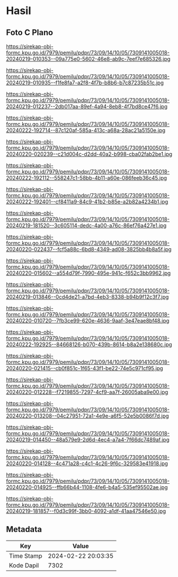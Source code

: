 # Hasil

## Foto C Plano

https://sirekap-obj-formc.kpu.go.id/7979/pemilu/pdpr/73/09/14/10/05/7309141005018-20240219-010353--09a775e0-5602-46e8-ab9c-7eef7e685326.jpg

https://sirekap-obj-formc.kpu.go.id/7979/pemilu/pdpr/73/09/14/10/05/7309141005018-20240219-010935--f1fe8fa7-a2f8-4f7b-b8b6-b7c87235b51c.jpg

https://sirekap-obj-formc.kpu.go.id/7979/pemilu/pdpr/73/09/14/10/05/7309141005018-20240219-012237--2db017aa-89ef-4a94-8eb8-4f7bd8ce47f6.jpg

https://sirekap-obj-formc.kpu.go.id/7979/pemilu/pdpr/73/09/14/10/05/7309141005018-20240222-192714--87c120af-585a-413c-a68a-28ac21a5150e.jpg

https://sirekap-obj-formc.kpu.go.id/7979/pemilu/pdpr/73/09/14/10/05/7309141005018-20240220-020239--c21d004c-d2dd-40a2-b998-cba02fab2be1.jpg

https://sirekap-obj-formc.kpu.go.id/7979/pemilu/pdpr/73/09/14/10/05/7309141005018-20240222-192112--558247c1-58bb-4b11-a60e-086feeb36c45.jpg

https://sirekap-obj-formc.kpu.go.id/7979/pemilu/pdpr/73/09/14/10/05/7309141005018-20240222-192401--cf8411a9-84c9-41b2-b85e-a2b82a4234b1.jpg

https://sirekap-obj-formc.kpu.go.id/7979/pemilu/pdpr/73/09/14/10/05/7309141005018-20240219-181520--3c605114-dedc-4a00-a76c-86ef76a427e1.jpg

https://sirekap-obj-formc.kpu.go.id/7979/pemilu/pdpr/73/09/14/10/05/7309141005018-20240220-022437--fcf5a88c-6bd8-4349-ad08-3825bb4b8a5f.jpg

https://sirekap-obj-formc.kpu.go.id/7979/pemilu/pdpr/73/09/14/10/05/7309141005018-20240220-015602--a554d79f-7990-495e-941c-f652c3bb9962.jpg

https://sirekap-obj-formc.kpu.go.id/7979/pemilu/pdpr/73/09/14/10/05/7309141005018-20240219-013846--0cd4de21-a7bd-4eb3-8338-b94b9f12c3f7.jpg

https://sirekap-obj-formc.kpu.go.id/7979/pemilu/pdpr/73/09/14/10/05/7309141005018-20240220-010720--7fb3ce99-620e-4636-9aaf-3e47eae8bf48.jpg

https://sirekap-obj-formc.kpu.go.id/7979/pemilu/pdpr/73/09/14/10/05/7309141005018-20240222-192925--84668126-b070-439b-8614-b8a2e138680c.jpg

https://sirekap-obj-formc.kpu.go.id/7979/pemilu/pdpr/73/09/14/10/05/7309141005018-20240220-021415--cb0f851c-1f65-43f1-be22-74e5c971cf95.jpg

https://sirekap-obj-formc.kpu.go.id/7979/pemilu/pdpr/73/09/14/10/05/7309141005018-20240220-012228--f7219855-7297-4cf9-aa7f-26005aba9e00.jpg

https://sirekap-obj-formc.kpu.go.id/7979/pemilu/pdpr/73/09/14/10/05/7309141005018-20240220-013208--04c27951-72a1-4e9e-a6f5-52e5b0086f7d.jpg

https://sirekap-obj-formc.kpu.go.id/7979/pemilu/pdpr/73/09/14/10/05/7309141005018-20240219-014450--48a579e9-2d6d-4ec4-a7a4-7f66dc7489af.jpg

https://sirekap-obj-formc.kpu.go.id/7979/pemilu/pdpr/73/09/14/10/05/7309141005018-20240220-014128--4c471a28-c4c1-4c26-9f6c-329583e41918.jpg

https://sirekap-obj-formc.kpu.go.id/7979/pemilu/pdpr/73/09/14/10/05/7309141005018-20240220-014925--ffb66b44-1108-4fe6-b4a5-535ef95502ae.jpg

https://sirekap-obj-formc.kpu.go.id/7979/pemilu/pdpr/73/09/14/10/05/7309141005018-20240219-181857--f0d3c99f-3bb0-4092-a1df-41aa47546e50.jpg


## Metadata

| Key        | Value               |
| ---------- | ------------------- |
| Time Stamp | 2024-02-22 20:03:35 |
| Kode Dapil | 7302                |



